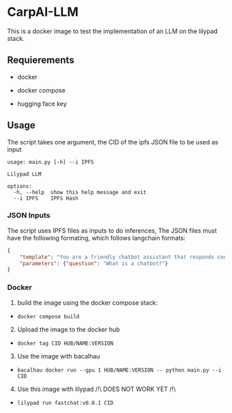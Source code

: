 # CarpAI-LLM

This is a docker image to test the implementation of an LLM on the lilypad stack. 

## Requierements

- docker
- docker compose

- hugging face key

## Usage

The script takes one argument, the CID of the ipfs JSON file to be used as input

```
usage: main.py [-h] --i IPFS

Lilypad LLM

options:
  -h, --help  show this help message and exit
  --i IPFS    IPFS Hash
  ```

### JSON Inputs
The script uses IPFS files as inputs to do inferences, The JSON files must have the following formating, which follows langchain formats:

```json
{
    "template": "You are a friendly chatbot assistant that responds conversationally to users' questions. \n Keep the answers short, unless specifically asked by the user to elaborate on something. \n \n Question: {question} \n \n Answer:",
    "parameters": {"question": "What is a chatbot?"}
}
```

### Docker

1) build the image using the docker compose stack:
 - `docker compose build` 

2) Upload the image to the docker hub
- `docker tag CID HUB/NAME:VERSION`

3) Use the image with bacalhau
- `bacalhau docker run --gpu 1 HUB/NAME:VERSION -- python main.py --i CID`

4) Use this image with lilypad
/!\ DOES NOT WORK YET /!\
- `lilypad run fastchat:v0.0.1 CID`